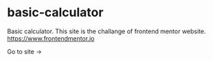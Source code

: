 # basic-calculator
Basic calculator. This site is the challange of frontend mentor website.  https://www.frontendmentor.io

Go to site -> 
